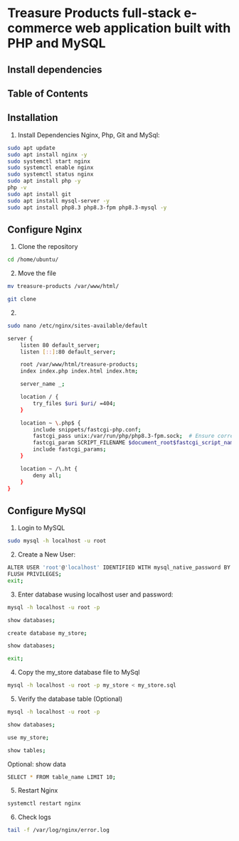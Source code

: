 ﻿# Treasure Products full-stack e-commerce web application built with PHP and MySQL


## Install dependencies

## Table of Contents

## Installation
1. Install Dependencies Nginx, Php, Git and MySql:

```bash
sudo apt update
sudo apt install nginx -y
sudo systemctl start nginx
sudo systemctl enable nginx
sudo systemctl status nginx
sudo apt install php -y
php -v
sudo apt install git
sudo apt install mysql-server -y
sudo apt install php8.3 php8.3-fpm php8.3-mysql -y
```


## Configure Nginx

1. Clone the repository

```bash
cd /home/ubuntu/
```

2. Move the file
```bash
mv treasure-products /var/www/html/
```

```bash
git clone 
```

2. 

```bash
sudo nano /etc/nginx/sites-available/default
```

```bash
server {
    listen 80 default_server;
    listen [::]:80 default_server;

    root /var/www/html/treasure-products;
    index index.php index.html index.htm;

    server_name _;

    location / {
        try_files $uri $uri/ =404;
    }

    location ~ \.php$ {
        include snippets/fastcgi-php.conf;
        fastcgi_pass unix:/var/run/php/php8.3-fpm.sock;  # Ensure correct PHP version (replace 7.4 if necessary)
        fastcgi_param SCRIPT_FILENAME $document_root$fastcgi_script_name;
        include fastcgi_params;
    }

    location ~ /\.ht {
        deny all;
    }
}
```


## Configure MySQl

1. Login to MySQL

```bash
sudo mysql -h localhost -u root
```

2. Create a New User:

```bash
ALTER USER 'root'@'localhost' IDENTIFIED WITH mysql_native_password BY 'root@000!'; 
FLUSH PRIVILEGES;
exit;
```

3. Enter database wusing localhost user and password:

```bash
mysql -h localhost -u root -p
```

```bash
show databases;
```

```bash
create database my_store;
```

```bash
show databases;
```

```bash
exit;
```

4. Copy the my_store database file to MySql

```bash
mysql -h localhost -u root -p my_store < my_store.sql
```

5. Verify the database table (Optional)

```bash
mysql -h localhost -u root -p
```

```bash
show databases;
```

```bash
use my_store;
```

```bash
show tables;
```

Optional: show data

```bash
SELECT * FROM table_name LIMIT 10;
```

5. Restart Nginx 

```bash
systemctl restart nginx
```

6. Check logs

```bash
tail -f /var/log/nginx/error.log
```
